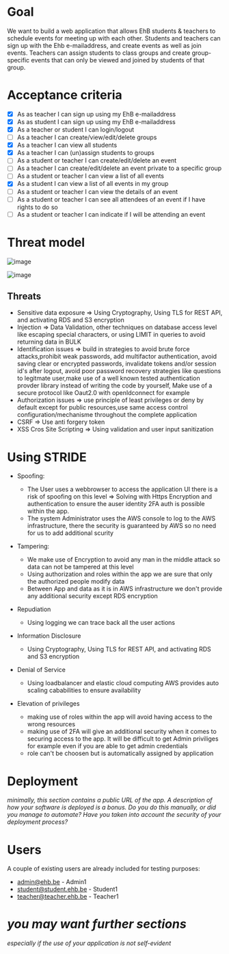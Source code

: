 # Goal

We want to build a web application that allows EhB students & teachers to schedule events for meeting up with each other. Students and teachers can sign up with the Ehb e-mailaddress, and create events as well as join events. Teachers can assign students to class groups and create group-specific events that can only be viewed and joined by students of that group.

# Acceptance criteria

- [x] As as teacher I can sign up using my EhB e-mailaddress
- [x] As as student I can sign up using my EhB e-mailaddress
- [x] As a teacher or student I can login/logout
- [ ] As a teacher I can create/view/edit/delete groups
- [x] As a teacher I can view all students
- [x] As a teacher I can (un)assign students to groups
- [ ] As a student or teacher I can create/edit/delete an event
- [ ] As a teacher I can create/edit/delete an event private to a specific group
- [ ] As a student or teacher I can view a list of all events
- [x] As a student I can view a list of all events in my group
- [ ] As a student or teacher I can view the details of an event
- [ ] As a student or teacher I can see all attendees of an event if I have rights to do so
- [ ] As a student or teacher I can indicate if I will be attending an event

# Threat model
![image](https://user-images.githubusercontent.com/21662496/139757528-ff6aef38-4c15-4249-8011-092809ffd583.png)

![image](https://user-images.githubusercontent.com/21662496/139757560-0920c60b-49fd-4fd6-b427-80772bc409ae.png)

## Threats
- Sensitive data exposure   => Using Cryptography, Using TLS for REST API, and activating RDS and S3 encryption
- Injection => Data Validation, other techniques on database access level like escaping special characters, or using LIMIT in queries to avoid returning data in BULK
- Identification issues => build in strategies to avoid brute force attacks,prohibit weak passwords, add multifactor authentication, avoid saving clear or encrypted passwords, invalidate tokens and/or session id's after logout, avoid poor password recovery strategies like questions to legitmate user,make use of a well known tested authentication provder library instead of writing the code by yourself, Make use of a secure protocol like Oaut2.0 with openIdconnect for example
- Authorization issues => use principle of least privileges or deny by default except for public resources,use same access control configuration/mechanisme throughout the complete application
- CSRF => Use anti forgery token
- XSS Cros Site Scripting => Using validation and user input sanitization

# Using STRIDE 
 - Spoofing: 
     - The User uses a webbrowser to access the application UI there is a risk of spoofing on this level => Solving with Https Encryption and authentication to ensure the auser identity 2FA auth is possible within the app.
     - The system Administrator uses the AWS console to log to the AWS infrastructure, there the security is guaranteed by AWS so no need for us to add additional scurity

 - Tampering: 
     - We make use of Encryption to avoid any man in the middle attack so data can not be tampered at this level
     - Using authorization and roles within the app we are sure that only the authorized people modify data
     - Between App and data as it is in AWS infrastructure we don't provide any additional security except RDS encryption

 - Repudiation
    - Using logging we can trace back all the user actions

 - Information Disclosure
    - Using Cryptography, Using TLS for REST API, and activating RDS and S3 encryption

- Denial of Service
   - Using loadbalancer and elastic cloud computing AWS provides auto scaling cababilities to ensure availability

- Elevation of privileges
   - making use of roles within the app will avoid having access to the wrong resources
   - making use of 2FA will give an additional security when it comes to securing access to the app. It will be difficult to get Admin priviliges for example even if you are able to get admin credentials
   - role can't be choosen but is automatically assigned by application
   

# Deployment
*minimally, this section contains a public URL of the app. A description of how your software is deployed is a bonus. Do you do this manually, or did you manage to automate? Have you taken into account the security of your deployment process?*

# Users
A couple of existing users are already included for testing purposes: 

- admin@ehb.be - Admin1
- student@student.ehb.be - Student1
- teacher@teacher.ehb.be - Teacher1
# *you may want further sections*
*especially if the use of your application is not self-evident*
